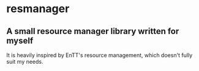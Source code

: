 # resmanager

## A small resource manager library written for myself

It is heavily inspired by EnTT's resource management,
which doesn't fully suit my needs.
